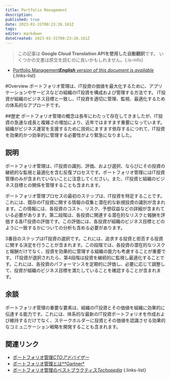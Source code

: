```yaml
---
title: Portfolio Management
description: 
published: true
date: 2023-01-31T00:23:26.161Z
tags: 
editor: markdown
dateCreated: 2023-01-31T00:23:26.161Z
---
```


> この記事は **Google Cloud Translation APIを使用した自動翻訳**です。
いくつかの文書は原文を読むのに良いかもしれません。{.is-info}
- [Portfolio Management***English** version of this document is available*](/en/Knowledge-base/Dictionary/portfolio-management)
{.links-list}


#Overview
ポートフォリオ管理は、IT投資の価値を最大化するために、アプリケーションやサービスなどの組織のIT投資を構成および管理する方法です。 IT投資が組織のビジネス目標と一致し、IT投資を適切に管理、監視、最適化するための体系的なアプローチです。

##歴史
ポートフォリオ管理の概念は長年にわたって存在してきましたが、IT投資の急速な成長と複雑さの増加により、近年ではますます重要になっています。組織がビジネス運営を支援するために技術にますます依存するにつれて、IT投資を効果的かつ効率的に管理する必要性がより緊急になりました。

## 説明
ポートフォリオ管理は、IT投資の識別、評価、および選択、ならびにその投資の継続的な監視と最適化を含む反復プロセスです。ポートフォリオ管理にはIT投資管理のみが含まれていないことに注意してください。また、IT投資と組織のビジネス目標との関係を管理することも含まれます。

ポートフォリオ管理プロセスの最初のステップは、IT投資を特定することです。これには、既存のIT投資に関する情報の収集と潜在的な新規投資の識別が含まれます。この情報には、各投資のコスト、リスク、予想収益などの詳細が含まれている必要があります。第二段階は、各投資に関連する潜在的なリスクと報酬を評価する各IT投資の評価です。この評価には、各投資が組織のビジネス目標とどのように一致するかについての分析も含める必要があります。

3番目のステップはIT投資の選択です。これには、追求する投資と拒否する投資に関する決定を行うことが含まれます。この段階では、各投資の潜在的なリスクと報酬だけでなく、投資を効果的に管理する組織の能力も考慮することが重要です。 IT投資が選択されたら、第4段階は投資を継続的に監視し最適化することです。これには、各投資のパフォーマンスを定期的に評価し、必要に応じて調整して、投資が組織のビジネス目標を満たしていることを確認することが含まれます。

## 余談
ポートフォリオ管理の重要な要素は、組織のIT投資とその価値を組織に効果的に伝達する能力です。これには、体系的な最新のIT投資ポートフォリオを作成および維持するだけでなく、ステークホルダーに投資とその価値を認識させる効果的なコミュニケーション戦略を開発することも含まれます。

## 関連リンク
- [ポートフォリオ管理*CTOアドバイザー*](https://www.ctoadvisor.com/portfolio-management/)
- [ポートフォリオ管理とは**Gartner*](https://www.gartner.com/en/information-technology/glossary/portfolio-management)
- [ポートフォリオ管理のベストプラクティス*Techopedia*](https://www.techopedia.com/portfolio-management-best-practices/)
{.links-list}